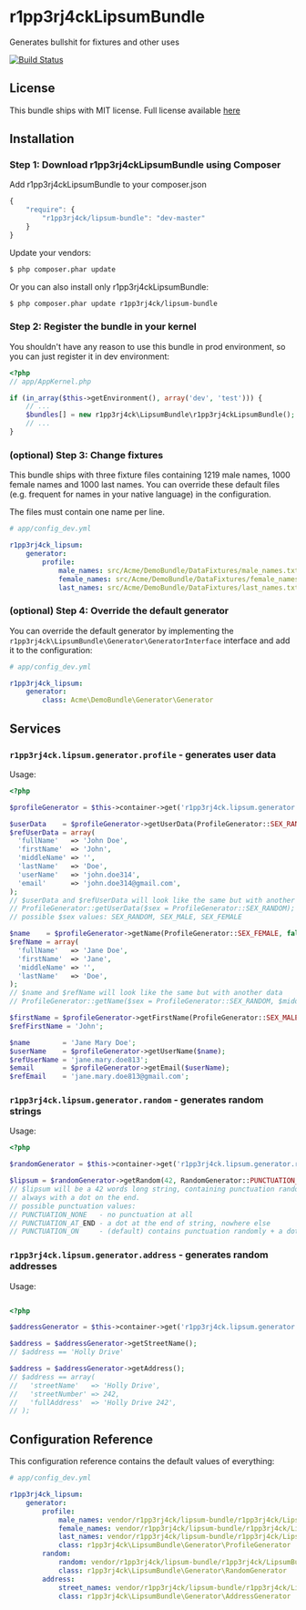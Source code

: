 r1pp3rj4ckLipsumBundle
======================

Generates bullshit for fixtures and other uses

[![Build Status](https://secure.travis-ci.org/r1pp3rj4ck/r1pp3rj4ckLipsumBundle.png?branch=master)](http://travis-ci.org/r1pp3rj4ck/r1pp3rj4ckLipsumBundle)

License
-------

This bundle ships with MIT license. Full license available [here](LICENSE)

Installation
------------

### Step 1: Download r1pp3rj4ckLipsumBundle using Composer

Add r1pp3rj4ckLipsumBundle to your composer.json
```js
{
    "require": {
        "r1pp3rj4ck/lipsum-bundle": "dev-master"
    }
}
```

Update your vendors:
```bash
$ php composer.phar update
```

Or you can also install only r1pp3rj4ckLipsumBundle:
```bash
$ php composer.phar update r1pp3rj4ck/lipsum-bundle
```

### Step 2: Register the bundle in your kernel

You shouldn't have any reason to use this bundle in prod environment,
so you can just register it in dev environment:
```php
<?php
// app/AppKernel.php

if (in_array($this->getEnvironment(), array('dev', 'test'))) {
    // ...
    $bundles[] = new r1pp3rj4ck\LipsumBundle\r1pp3rj4ckLipsumBundle();
    // ...
}
```

### (optional) Step 3: Change fixtures

This bundle ships with three fixture files containing 1219 male names,
1000 female names and 1000 last names. You can override these default
files (e.g. frequent for names in your native language) in the configuration.

The files must contain one name per line.

```yml
# app/config_dev.yml

r1pp3rj4ck_lipsum:
    generator:
        profile:
            male_names: src/Acme/DemoBundle/DataFixtures/male_names.txt
            female_names: src/Acme/DemoBundle/DataFixtures/female_names.txt
            last_names: src/Acme/DemoBundle/DataFixtures/last_names.txt
```

### (optional) Step 4: Override the default generator

You can override the default generator by implementing the
`r1pp3rj4ck\LipsumBundle\Generator\GeneratorInterface` interface and add it
to the configuration:

```yml
# app/config_dev.yml

r1pp3rj4ck_lipsum:
    generator:
        class: Acme\DemoBundle\Generator\Generator
```

Services
--------

### `r1pp3rj4ck.lipsum.generator.profile` - generates user data

Usage:
```php
<?php

$profileGenerator = $this->container->get('r1pp3rj4ck.lipsum.generator.profile');

$userData    = $profileGenerator->getUserData(ProfileGenerator::SEX_RANDOM);
$refUserData = array(
  'fullName'   => 'John Doe',
  'firstName'  => 'John',
  'middleName' => '',
  'lastName'   => 'Doe',
  'userName'   => 'john.doe314',
  'email'      => 'john.doe314@gmail.com',
);
// $userData and $refUserData will look like the same but with another data
// ProfileGenerator::getUserData($sex = ProfileGenerator::SEX_RANDOM);
// possible $sex values: SEX_RANDOM, SEX_MALE, SEX_FEMALE

$name    = $profileGenerator->getName(ProfileGenerator::SEX_FEMALE, false)
$refName = array(
  'fullName'   => 'Jane Doe',
  'firstName'  => 'Jane',
  'middleName' => '',
  'lastName'   => 'Doe',
);
// $name and $refName will look like the same but with another data
// ProfileGenerator::getName($sex = ProfileGenerator::SEX_RANDOM, $middleName = false)

$firstName = $profileGenerator->getFirstName(ProfileGenerator::SEX_MALE);
$refFirstName = 'John';

$name        = 'Jane Mary Doe';
$userName    = $profileGenerator->getUserName($name);
$refUserName = 'jane.mary.doe813';
$email       = $profileGenerator->getEmail($userName);
$refEmail    = 'jane.mary.doe813@gmail.com';
```

### `r1pp3rj4ck.lipsum.generator.random` - generates random strings

Usage:
```php
<?php

$randomGenerator = $this->container->get('r1pp3rj4ck.lipsum.generator.random');

$lipsum = $randomGenerator->getRandom(42, RandomGenerator::PUNCTUATION_ON);
// $lipsum will be a 42 words long string, containing punctuation randomly,
// always with a dot on the end.
// possible punctuation values:
// PUNCTUATION_NONE   - no punctuation at all
// PUNCTUATION_AT_END - a dot at the end of string, nowhere else
// PUNCTUATION_ON     - (default) contains punctuation randomly + a dot at the end
```

### `r1pp3rj4ck.lipsum.generator.address` - generates random addresses

Usage:
```php

<?php

$addressGenerator = $this->container->get('r1pp3rj4ck.lipsum.generator.address');

$address = $addressGenerator->getStreetName();
// $address == 'Holly Drive'

$address = $addressGenerator->getAddress();
// $address == array(
//   'streetName'   => 'Holly Drive',
//   'streetNumber' => 242,
//   'fullAddress'  => 'Holly Drive 242',
// );
```

Configuration Reference
-----------------------

This configuration reference contains the default values of everything:

```yml
# app/config_dev.yml

r1pp3rj4ck_lipsum:
    generator:
        profile:
            male_names: vendor/r1pp3rj4ck/lipsum-bundle/r1pp3rj4ck/LipsumBundle/data/malenames.txt
            female_names: vendor/r1pp3rj4ck/lipsum-bundle/r1pp3rj4ck/LipsumBundle/data/femalenames.txt
            last_names: vendor/r1pp3rj4ck/lipsum-bundle/r1pp3rj4ck/LipsumBundle/data/lastnames.txt
            class: r1pp3rj4ck\LipsumBundle\Generator\ProfileGenerator
        random:
            random: vendor/r1pp3rj4ck/lipsum-bundle/r1pp3rj4ck/LipsumBundle/data/lipsum.txt
            class: r1pp3rj4ck\LipsumBundle\Generator\RandomGenerator
        address:
            street_names: vendor/r1pp3rj4ck/lipsum-bundle/r1pp3rj4ck/LipsumBundle/data/streetnames.txt
            class: r1pp3rj4ck\LipsumBundle\Generator\AddressGenerator
```